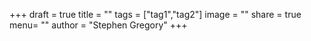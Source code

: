 +++
draft = true
title = ""
tags = ["tag1","tag2"]
image = ""
share = true
menu= ""
author = "Stephen Gregory"
+++
